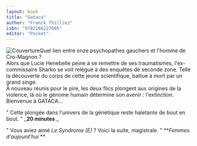 ```yaml
---
layout: book
title: "Gataca"
author: "Franck Thilliez"
isbn: "9782266227605"
editor: "Pocket"
---
```

![Couverture](/img/9782266227605.jpg)Quel lien entre onze psychopathes gauchers et l'homme de Cro-Magnon ?  
 Alors que Lucie Henebelle peine à se remettre de ses traumatismes, l'ex-commissaire Sharko se voit relégué à des enquêtes de seconde zone. Telle la découverte du corps de cette jeune scientifique, battue à mort par un grand singe.  
 À nouveau réunis pour le pire, les deux flics plongent aux origines de la violence, là où le génome humain détermine son avenir : l'extinction.  
 Bienvenue à GATACA...  
  
 " Cette plongée dans l'univers de la génétique reste haletante de bout en bout. " _**20 minutes** _   
  
 " Vous aviez aimé _Le Syndrome [E]_ ? Voici la suite, magistrale. " **_Femmes d'aujourd'hui_ **   